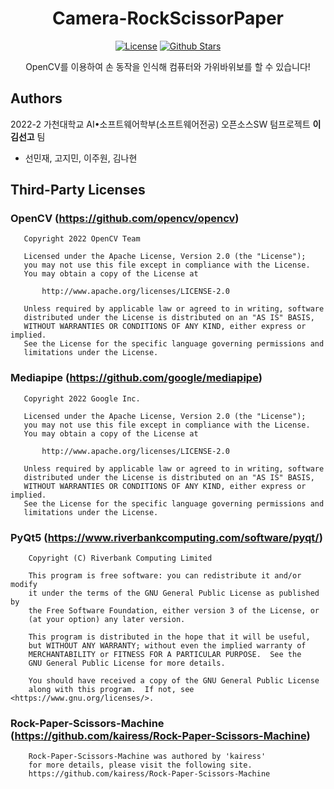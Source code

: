 <h1 align="center">Camera-RockScissorPaper</h1>

<p align="center">
    <a href="https://www.gnu.org/licenses/gpl-3.0.html"><img alt="License" src="https://img.shields.io/github/license/Aftermoon-dev/camera-rockscissorpaper"></a>
    <a href="https://github.com/Aftermoon-dev/3D-Pacman"><img alt="Github Stars" src="https://img.shields.io/github/stars/Aftermoon-dev/camera-rockscissorpaper?style=social"></a>
</p>

<p align="center">
    OpenCV를 이용하여 손 동작을 인식해 컴퓨터와 가위바위보를 할 수 있습니다!
</p>

## Authors
2022-2 가천대학교 AI•소프트웨어학부(소프트웨어전공) 오픈소스SW 텀프로젝트 **이김선고** 팀
- 선민재, 고지민, 이주원, 김나현

## Third-Party Licenses
### OpenCV (https://github.com/opencv/opencv)
```
   Copyright 2022 OpenCV Team

   Licensed under the Apache License, Version 2.0 (the "License");
   you may not use this file except in compliance with the License.
   You may obtain a copy of the License at

       http://www.apache.org/licenses/LICENSE-2.0

   Unless required by applicable law or agreed to in writing, software
   distributed under the License is distributed on an "AS IS" BASIS,
   WITHOUT WARRANTIES OR CONDITIONS OF ANY KIND, either express or implied.
   See the License for the specific language governing permissions and
   limitations under the License.
```

### Mediapipe (https://github.com/google/mediapipe)
```
   Copyright 2022 Google Inc.

   Licensed under the Apache License, Version 2.0 (the "License");
   you may not use this file except in compliance with the License.
   You may obtain a copy of the License at

       http://www.apache.org/licenses/LICENSE-2.0

   Unless required by applicable law or agreed to in writing, software
   distributed under the License is distributed on an "AS IS" BASIS,
   WITHOUT WARRANTIES OR CONDITIONS OF ANY KIND, either express or implied.
   See the License for the specific language governing permissions and
   limitations under the License.
```

### PyQt5 (https://www.riverbankcomputing.com/software/pyqt/)
```
    Copyright (C) Riverbank Computing Limited
    
    This program is free software: you can redistribute it and/or modify
    it under the terms of the GNU General Public License as published by
    the Free Software Foundation, either version 3 of the License, or
    (at your option) any later version.
    
    This program is distributed in the hope that it will be useful,
    but WITHOUT ANY WARRANTY; without even the implied warranty of
    MERCHANTABILITY or FITNESS FOR A PARTICULAR PURPOSE.  See the
    GNU General Public License for more details.
    
    You should have received a copy of the GNU General Public License
    along with this program.  If not, see <https://www.gnu.org/licenses/>.
```

### Rock-Paper-Scissors-Machine (https://github.com/kairess/Rock-Paper-Scissors-Machine)
```
	Rock-Paper-Scissors-Machine was authored by 'kairess'
	for more details, please visit the following site.
	https://github.com/kairess/Rock-Paper-Scissors-Machine
```
